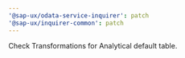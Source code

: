 ```yaml
---
'@sap-ux/odata-service-inquirer': patch
'@sap-ux/inquirer-common': patch
---
```


Check Transformations for Analytical default table.

